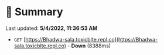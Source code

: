 # 📖 Summary
Last updated: **5/4/2022, 11:36:53 AM**

- `GET` [https://Bhadwa-sala.toxicblte.repl.co](https://Bhadwa-sala.toxicblte.repl.co) - **Down** (8388ms)
